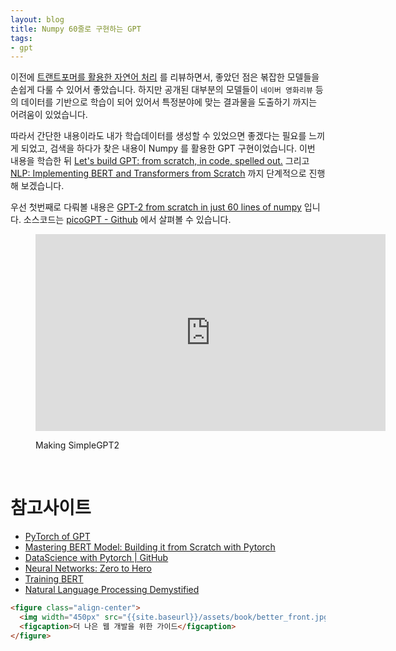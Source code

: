 ```yaml
---
layout: blog
title: Numpy 60줄로 구현하는 GPT
tags:
- gpt
---
```


이전에 [트랜트포머를 활용한 자연어 처리](https://yongbeomkim.github.io/contents/huggingface) 를 리뷰하면서, 좋았던 점은 볶잡한 모델들을 손쉽게 다룰 수 있어서 좋았습니다. 하지만 공개된 대부분의 모델들이 `네이버 영화리뷰` 등의 데이터를 기반으로 학습이 되어 있어서 특정분야에 맞는 결과물을 도출하기 까지는 어려움이 있었습니다.

따라서 간단한 내용이라도 내가 학습데이터를 생성할 수 있었으면 좋겠다는 필요를 느끼게 되었고, 검색을 하다가 찾은 내용이 Numpy 를 활용한 GPT 구현이었습니다. 이번 내용을 학습한 뒤 [Let's build GPT: from scratch, in code, spelled out.](https://youtu.be/kCc8FmEb1nY) 그리고 [NLP: Implementing BERT and Transformers from Scratch](https://www.youtube.com/watch?v=EPa98fyxZ-s&t=8166s) 까지 단계적으로 진행해 보겠습니다.

우선 첫번째로 다뤄볼 내용은 [GPT-2 from scratch in just 60 lines of numpy](https://jaykmody.com/blog/gpt-from-scratch/) 입니다. 소스코드는 [picoGPT - Github](https://github.com/jaymody/picoGPT) 에서 살펴볼 수 있습니다.

<figure class="align-center">
  <p style="text-align: center">
  <iframe width="560" height="315" 
    src="https://www.youtube.com/embed/8NCL03ZKNxY" 
    title="YouTube video player" frameborder="0" 
    allow="accelerometer; autoplay; clipboard-write; encrypted-media; gyroscope; picture-in-picture; web-share" 
    allowfullscreen
  ></iframe>
  </p>
  <figcaption>Making SimpleGPT2</figcaption>
</figure>

<br/>

# 참고사이트
- [PyTorch of GPT](https://youtu.be/d7IRM40VMYM)
- [Mastering BERT Model: Building it from Scratch with Pytorch](https://medium.com/data-and-beyond/complete-guide-to-building-bert-model-from-sratch-3e6562228891)
- [DataScience with Pytorch | GitHub ](https://github.com/ChanCheeKean/DataScience/tree/main/13%20-%20NLP)
- [Neural Networks: Zero to Hero](https://www.youtube.com/playlist?list=PLAqhIrjkxbuWI23v9cThsA9GvCAUhRvKZ)
- [Training BERT](https://www.youtube.com/playlist?list=PLIUOU7oqGTLgQ7tCdDT0ARlRoh1127NSO)
- [Natural Language Processing Demystified](https://www.youtube.com/playlist?list=PLw3N0OFSAYSEC_XokEcX8uzJmEZSoNGuS)

```html
<figure class="align-center">
  <img width="450px" src="{{site.baseurl}}/assets/book/better_front.jpg">
  <figcaption>더 나은 웹 개발을 위한 가이드</figcaption>
</figure>
```
